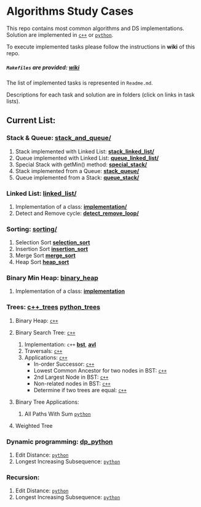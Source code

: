 # Algorithms Study Cases

This repo contains most common algorithms and DS implementations. Solution are implemented in [```c++```](c++) or [```python```](python).

To execute implemented tasks please follow the instructions in **wiki** of this repo.
##### ```Makefiles``` are provided: [wiki](https://github.com/UseTheApi/algorithms/wiki/Setting-up-a-local-project)
The list of implemented tasks is represented in ```Readme.md```.

Descriptions for each task and solution are in folders (click on links in task lists).

## Current List:

### Stack & Queue: [stack_and_queue/](/c++/stack_and_queue)

   1. Stack implemented with Linked List: [**stack_linked_list/**](/c++/stack_and_queue/stack_linked_list)
   2. Queue implemented with Linked List: [**queue_linked_list/**](/c++/stack_and_queue/queue_linked_list)
   3. Special Stack with getMin() method: [**special_stack/**](/c++/stack_and_queue/special_stack)
   4. Stack implemented from a Queue: [**stack_queue/**](/c++/stack_and_queue/stack_queue)
   5. Queue implemented from a Stack: [**queue_stack/**](/c++/stack_and_queue/queue_stack)

### Linked List: [linked_list/](/c++/linked_list)

   1. Implementation of a class: [**implementation/**](/c++/linked_list/implementation)
   2. Detect and Remove cycle: [**detect_remove_loop/**](/c++/linked_list/detect_remove_loop)

### Sorting: [sorting/](/c++/sorting)

   1. Selection Sort [**selection_sort**](/c++/sorting/include/sorting.hpp#L19)
   2. Insertion Sort [**insertion_sort**](/c++/sorting/include/sorting.hpp#L52)
   3. Merge Sort [**merge_sort**](/c++/sorting/include/sorting.hpp#L152)
   4. Heap Sort [**heap_sort**](/c++/sorting/include/sorting.hpp#L167)

### Binary Min Heap: [binary_heap](/c++/binary_heap/)

  1. Implementation of a class: [**implementation**](/c++/binary_heap/implementation)

### Trees: [c++_trees](c++/trees) [python_trees](python/trees)

   1. Binary Heap: [```c++```](c++/trees/binary_heap)
   2. Binary Search Tree: [```c++```](с++/trees/binary_search_tree)

        1. Implementation: ```c++``` [**bst**](с++/trees/binary_search_tree/implementation/bst), [**avl**](с++/trees/binary_search_tree/implementation/avl)
        2. Traversals: [```c++```](c++/trees/binary_search_tree/traversals)
        3. Applications: [```c++```](c++/trees/binary_search_tree/application)
            * In-order Successor: [```c++```](c++/trees/binary_search_tree/application/in_order_successor)
            * Lowest Common Ancestor for two nodes in BST: [```c++```](trees/binary_search_tree/application/lowest_common_ancestor)
            * 2nd Largest Node in BST: [```c++```](c++/trees/binary_search_tree/application/second_largest_node)
            * Non-related nodes in BST: [```c++```](c++/trees/binary_search_tree/application/not_related_nodes)
            * Determine if two trees are equal: [```c++```](c++/trees/binary_search_tree/application/equal_trees)

4. Binary Tree Applications:

      1. All Paths With Sum [```python```](python/trees/all_paths_with_sum.py)

3. Weighted Tree

### Dynamic programming: [dp_python](python/dynamic_programming/)

   1. Edit Distance: [```python```](python/dynamic_programming/edit_distance/edit_distance.py#L63)
   2. Longest Increasing Subsequence: [```python```](python/dynamic_programming/longest_increasing_subsequence/longest_increasing_subsequence.py#L49)

### Recursion:

   1. Edit Distance: [```python```](python/dynamic_programming/edit_distance/edit_distance.py/#L36)
   2. Longest Increasing Subsequence: [```python```](python/dynamic_programming/longest_increasing_subsequence/longest_increasing_subsequence.py#L35)
